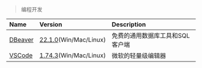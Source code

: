 > 编程开发

| Name               | Version                               | Description                     |
| :----------------- | :------------------------------------ | :------------------------------ |
| [DBeaver][DBeaver] | [22.1.0][DBeaver-Down](Win/Mac/Linux) | 免费的通用数据库工具和SQL客户端 |
| [VSCode][VSCode]   | [1.74.3][VSCode-Down](Win/Mac/Linux)  | 微软的轻量级编辑器              |

[DBeaver]: https://dbeaver.io/ '跳转主页'
[DBeaver-Down]: https://github.com/dbeaver/dbeaver/releases '跳转下载页'
[VSCode]: https://code.visualstudio.com/ '跳转主页'
[VSCode-Down]: https://code.visualstudio.com/Download '跳转下载页'
